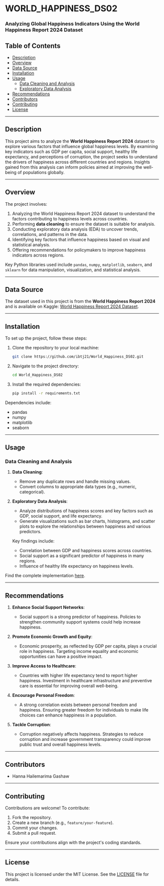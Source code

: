 # WORLD_HAPPINESS_DS02  
### Analyzing Global Happiness Indicators Using the World Happiness Report 2024 Dataset  

## Table of Contents  
- [Description](#description)  
- [Overview](#overview)  
- [Data Source](#data-source)  
- [Installation](#installation)  
- [Usage](#usage)  
    - [Data Cleaning and Analysis](#data-cleaning-and-analysis)  
    - [Exploratory Data Analysis](#exploratory-data-analysis)  
- [Recommendations](#recommendations)  
- [Contributors](#contributors)  
- [Contributing](#contributing)  
- [License](#license)  

___  

## Description  
This project aims to analyze the **World Happiness Report 2024** dataset to explore various factors that influence global happiness levels. By examining key indicators such as GDP per capita, social support, healthy life expectancy, and perceptions of corruption, the project seeks to understand the drivers of happiness across different countries and regions. Insights gained from this analysis can inform policies aimed at improving the well-being of populations globally.  

___  

## Overview  
The project involves:  
1. Analyzing the World Happiness Report 2024 dataset to understand the factors contributing to happiness levels across countries.  
2. Performing **data cleaning** to ensure the dataset is suitable for analysis.  
3. Conducting exploratory data analysis (EDA) to uncover trends, correlations, and patterns in the data.  
4. Identifying key factors that influence happiness based on visual and statistical analysis.  
5. Offering recommendations for policymakers to improve happiness indicators across regions.  

Key Python libraries used include `pandas`, `numpy`, `matplotlib`, `seaborn`, and `sklearn` for data manipulation, visualization, and statistical analysis.  

___  

## Data Source  
The dataset used in this project is from the **World Happiness Report 2024** and is available on Kaggle: [World Happiness Report 2024 Dataset](https://www.kaggle.com/datasets/unsdsn/world-happiness).  

___  

## Installation  

To set up the project, follow these steps:  

1. Clone the repository to your local machine:  
    ```bash  
    git clone https://github.com/ibtj21/World_Happiness_DS02.git  
    ```  

2. Navigate to the project directory:  
    ```bash  
    cd World_Happiness_DS02  
    ```  

3. Install the required dependencies:  
    ```bash  
    pip install -r requirements.txt  
    ```  

Dependencies include:  
- pandas  
- numpy  
- matplotlib  
- seaborn  

___  

## Usage  

### Data Cleaning and Analysis  
1. **Data Cleaning**:  
   - Remove any duplicate rows and handle missing values.  
   - Convert columns to appropriate data types (e.g., numeric, categorical).  

2. **Exploratory Data Analysis**:  
   - Analyze distributions of happiness scores and key factors such as GDP, social support, and life expectancy.  
   - Generate visualizations such as bar charts, histograms, and scatter plots to explore the relationships between happiness and various predictors.  

   Key findings include:
   - Correlation between GDP and happiness scores across countries.  
   - Social support as a significant predictor of happiness in many regions.  
   - Influence of healthy life expectancy on happiness levels.  

Find the complete implementation [here](https://github.com/ibtj21/PRODIGY_DS_02/blob/main/Task02_DataCleaning_EDA_Project.ipynb).  

___  

## Recommendations  

1. **Enhance Social Support Networks**:  
   - Social support is a strong predictor of happiness. Policies to strengthen community support systems could help increase happiness.  

2. **Promote Economic Growth and Equity**:  
   - Economic prosperity, as reflected by GDP per capita, plays a crucial role in happiness. Targeting income equality and economic opportunities can have a positive impact.  

3. **Improve Access to Healthcare**:  
   - Countries with higher life expectancy tend to report higher happiness. Investment in healthcare infrastructure and preventive care is essential for improving overall well-being.  

4. **Encourage Personal Freedom**:  
   - A strong correlation exists between personal freedom and happiness. Ensuring greater freedom for individuals to make life choices can enhance happiness in a population.  

5. **Tackle Corruption**:  
   - Corruption negatively affects happiness. Strategies to reduce corruption and increase government transparency could improve public trust and overall happiness levels.  

___  

## Contributors  
- Hanna Hailemarima Gashaw  

___  

## Contributing  
Contributions are welcome! To contribute:  
1. Fork the repository.  
2. Create a new branch (e.g., `feature/your-feature`).  
3. Commit your changes.  
4. Submit a pull request.  

Ensure your contributions align with the project's coding standards.  

___  

## License  
This project is licensed under the MIT License. See the [LICENSE](https://github.com/ibtj21/PRODIGY_DS_02/blob/main/LICENSE) file for details.  
